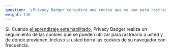 ```yaml
---
question: '¿Privacy Badger considera una cookie que se uso para rastrearme incluso si la borré?'
weight: 130
---
```


Sí. Cuando [el aprendizaje está habilitado](#How-does-Privacy-Badger-work), Privacy Badger realiza un seguimiento de las cookies que se pueden utilizar para rastrearlo a usted y de dónde provienen, incluso si usted borra las cookies de su navegador con frecuencia.
